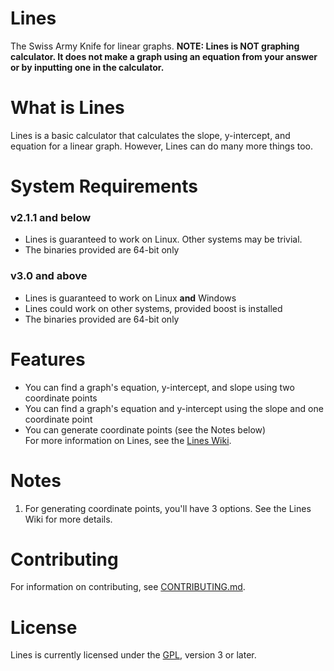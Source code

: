 # Lines
The Swiss Army Knife for linear graphs. 
**NOTE: Lines is NOT  graphing calculator. It does not make a graph using an equation from your answer or by inputting one in the calculator.** 

# What is Lines
Lines is a basic calculator that calculates the slope, y-intercept, and equation for a linear graph. However, Lines can do many more things too. 

# System Requirements

### v2.1.1 and below
* Lines is guaranteed to work on Linux. Other systems may be trivial.
* The binaries provided are 64-bit only

### v3.0 and above
* Lines is guaranteed to work on Linux **and** Windows
* Lines could work on other systems, provided boost is installed
* The binaries provided are 64-bit only 

# Features
* You can find a graph's equation, y-intercept, and slope using two coordinate points 
* You can find a graph's equation and y-intercept using the slope and one coordinate point 
* You can generate coordinate points (see the Notes below)   
For more information on Lines, see the [Lines Wiki](https://github.com/generic-pers0n/lines/wiki). 

# Notes 
1. For generating coordinate points, you'll have 3 options. See the Lines Wiki for more details. 

# Contributing
For information on contributing, see [CONTRIBUTING.md](https://github.com/generic-pers0n/lines/blob/devel/CONTRIBUTING.md). 

# License
Lines is currently licensed under the [GPL](https://www.gnu.org/licenses/gpl-3.0.html), version 3 or later.
